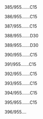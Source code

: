 385/955.......C15 


386/955.......C15 


387/955.......C15 


388/955.......D30 


389/955.......D30 


390/955.......C15 


391/955.......C15 


392/955.......C15 


393/955.......C15 


394/955.......C15 


395/955.......C15 


396/955.... 

